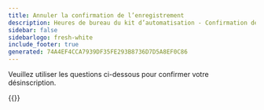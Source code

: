 ```yaml
---
title: Annuler la confirmation de l’enregistrement
description: Heures de bureau du kit d’automatisation - Confirmation de désinscription
sidebar: false
sidebarlogo: fresh-white
include_footer: true
generated: 74A4EF4CCA7939DF35FE293B8736D7D5A8EF0C86
---
```


Veuillez utiliser les questions ci-dessous pour confirmer votre désinscription.

{{<questions name="/office-hours/unregister-confirm.json" completed="Thank you for completing unregistration confirmation" showNavigationButtons=false >}}
